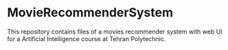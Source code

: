 # MovieRecommenderSystem
This repository contains files of a movies recommender system with web UI for a Artificial Intelligence course at Tehran Polytechnic.

